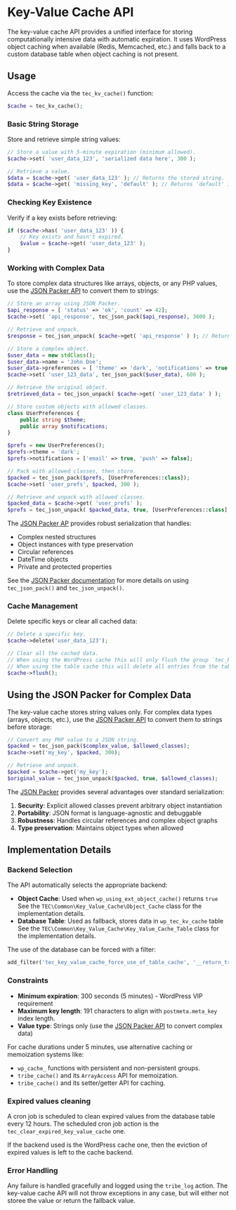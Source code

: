 # Key-Value Cache API

The key-value cache API provides a unified interface for storing computationally intensive data with automatic expiration. It uses WordPress object caching when available (Redis, Memcached, etc.) and falls back to a custom database table when object caching is not present.

## Usage

Access the cache via the `tec_kv_cache()` function:

```php
$cache = tec_kv_cache();
```

### Basic String Storage

Store and retrieve simple string values:

```php
// Store a value with 5-minute expiration (minimum allowed).
$cache->set( 'user_data_123', 'serialized data here', 300 );

// Retrieve a value.
$data = $cache->get( 'user_data_123' ); // Returns the stored string.
$data = $cache->get( 'missing_key', 'default' ); // Returns 'default' if not found.
```

### Checking Key Existence

Verify if a key exists before retrieving:

```php
if ($cache->has( 'user_data_123' )) {
    // Key exists and hasn't expired.
    $value = $cache->get( 'user_data_123' );
}
```

### Working with Complex Data

To store complex data structures like arrays, objects, or any PHP values, use the [JSON Packer API][1] to convert them to strings:

```php
// Store an array using JSON Packer.
$api_response = [ 'status' => 'ok', 'count' => 42];
$cache->set( 'api_response', tec_json_pack($api_response), 3600 );

// Retrieve and unpack.
$response = tec_json_unpack( $cache->get( 'api_response' ) ); // Returns the original array.

// Store a complex object.
$user_data = new stdClass();
$user_data->name = 'John Doe';
$user_data->preferences = [ 'theme' => 'dark', 'notifications' => true ];
$cache->set( 'user_123_data', tec_json_pack($user_data), 600 );

// Retrieve the original object.
$retrieved_data = tec_json_unpack( $cache->get( 'user_123_data' ) );

// Store custom objects with allowed classes.
class UserPreferences {
    public string $theme;
    public array $notifications;
}

$prefs = new UserPreferences();
$prefs->theme = 'dark';
$prefs->notifications = ['email' => true, 'push' => false];

// Pack with allowed classes, then store.
$packed = tec_json_pack($prefs, [UserPreferences::class]);
$cache->set( 'user_prefs', $packed, 300 );

// Retrieve and unpack with allowed classes.
$packed_data = $cache->get( 'user_prefs' );
$prefs = tec_json_unpack( $packed_data, true, [UserPreferences::class] );
```

The [JSON Packer AP][1] provides robust serialization that handles:
- Complex nested structures
- Object instances with type preservation
- Circular references
- DateTime objects
- Private and protected properties

See the [JSON Packer documentation][1] for more details on using `tec_json_pack()` and `tec_json_unpack()`.

### Cache Management

Delete specific keys or clear all cached data:

```php
// Delete a specific key.
$cache->delete('user_data_123');

// Clear all the cached data.
// When using the WordPress cache this will only flush the group `tec_kv_cache`.
// When using the table cache this will delete all entries from the table.
$cache->flush();
```

## Using the JSON Packer for Complex Data

The key-value cache stores string values only. For complex data types (arrays, objects, etc.), use the [JSON Packer API][1] to convert them to strings before storage:

```php
// Convert any PHP value to a JSON string.
$packed = tec_json_pack($complex_value, $allowed_classes);
$cache->set('my_key', $packed, 300);

// Retrieve and unpack.
$packed = $cache->get('my_key');
$original_value = tec_json_unpack($packed, true, $allowed_classes);
```

The [JSON Packer][1] provides several advantages over standard serialization:
1. **Security**: Explicit allowed classes prevent arbitrary object instantiation
2. **Portability**: JSON format is language-agnostic and debuggable
3. **Robustness**: Handles circular references and complex object graphs
4. **Type preservation**: Maintains object types when allowed

## Implementation Details

### Backend Selection

The API automatically selects the appropriate backend:
- **Object Cache**: Used when `wp_using_ext_object_cache()` returns `true`
  See the `TEC\Common\Key_Value_Cache\Object_Cache` class for the implementation details.
- **Database Table**: Used as fallback, stores data in `wp_tec_kv_cache` table
  See the `TEC\Common\Key_Value_Cache\Key_Value_Cache_Table` class for the implementation details.

The use of the database can be forced with a filter:
```php
add_filter('tec_key_value_cache_force_use_of_table_cache', '__return_true');
```

### Constraints

- **Minimum expiration**: 300 seconds (5 minutes) - WordPress VIP requirement
- **Maximum key length**: 191 characters to align with `postmeta.meta_key` index length.
- **Value type**: Strings only (use the [JSON Packer API][1] to convert complex data)

For cache durations under 5 minutes, use alternative caching or memoization systems like:
- `wp_cache_` functions with persistent and non-persistent groups.
- `tribe_cache()` and its `ArrayAccess` API for memoization.
- `tribe_cache()` and its setter/getter API for caching.

### Expired values cleaning

A cron job is scheduled to clean expired values from the database table every 12 hours.
The scheduled cron job action is the `tec_clear_expired_key_value_cache` one.

If the backend used is the WordPress cache one, then the eviction of expired values is left to the cache backend.

### Error Handling

Any failure is handled gracefully and logged using the `tribe_log` action.
The key-value cache API will not throw exceptions in any case, but will either not storee the value or return the fallback value.


[1]: json-packer.md
